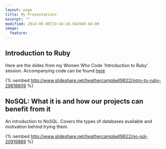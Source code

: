 ```yaml
---
layout: page
title: My Presentations 
excerpt: ""
modified: 2014-08-08T19:44:38.564948-04:00
image:
  feature: 
---
```


## Introduction to Ruby

Here are the slides from my Women Who Code 'Introduction to Ruby' session. Accompanying code can be found [here](https://github.com/heatherjc07/RubyIntroduction)

{% oembed http://www.slideshare.net/heathercampbell9822/intro-to-ruby-29818809 %}

## NoSQL: What it is and how our projects can benefit from it

An introduction to NoSQL. Covers the types of databases available and motivation behind trying them.

{% oembed http://www.slideshare.net/heathercampbell9822/no-sql-20919889 %}

